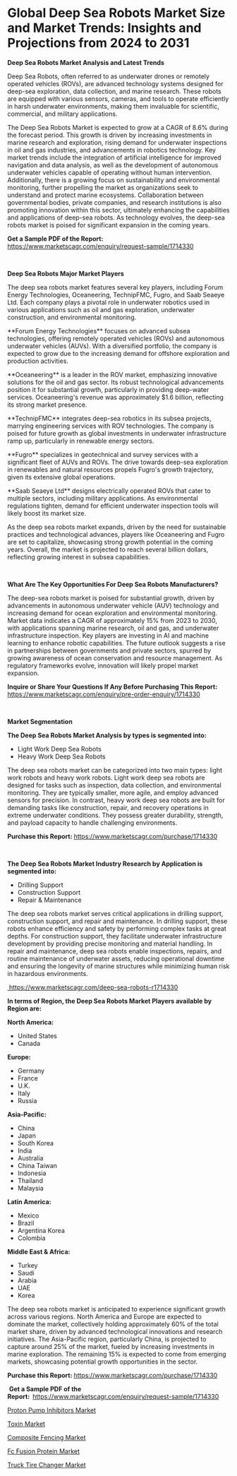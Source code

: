 <p><h1>Global Deep Sea Robots Market Size and Market Trends: Insights and Projections from 2024 to 2031</h1></p><p><strong>Deep Sea Robots Market Analysis and Latest Trends</strong></p>
<p><p>Deep Sea Robots, often referred to as underwater drones or remotely operated vehicles (ROVs), are advanced technology systems designed for deep-sea exploration, data collection, and marine research. These robots are equipped with various sensors, cameras, and tools to operate efficiently in harsh underwater environments, making them invaluable for scientific, commercial, and military applications.</p><p>The Deep Sea Robots Market is expected to grow at a CAGR of 8.6% during the forecast period. This growth is driven by increasing investments in marine research and exploration, rising demand for underwater inspections in oil and gas industries, and advancements in robotics technology. Key market trends include the integration of artificial intelligence for improved navigation and data analysis, as well as the development of autonomous underwater vehicles capable of operating without human intervention. Additionally, there is a growing focus on sustainability and environmental monitoring, further propelling the market as organizations seek to understand and protect marine ecosystems. Collaboration between governmental bodies, private companies, and research institutions is also promoting innovation within this sector, ultimately enhancing the capabilities and applications of deep-sea robots. As technology evolves, the deep-sea robots market is poised for significant expansion in the coming years.</p></p>
<p><strong>Get a Sample PDF of the Report:&nbsp;</strong> <a href="https://www.marketscagr.com/enquiry/request-sample/1714330?utm_campaign=1284&utm_medium=2&utm_source=Github&utm_content=ia&utm_term=22102024&utm_id=deep-sea-robots">https://www.marketscagr.com/enquiry/request-sample/1714330</a></p>
<p>&nbsp;</p>
<p><strong>Deep Sea Robots Major Market Players</strong></p>
<p><p>The deep sea robots market features several key players, including Forum Energy Technologies, Oceaneering, TechnipFMC, Fugro, and Saab Seaeye Ltd. Each company plays a pivotal role in underwater robotics used in various applications such as oil and gas exploration, underwater construction, and environmental monitoring.</p><p>**Forum Energy Technologies** focuses on advanced subsea technologies, offering remotely operated vehicles (ROVs) and autonomous underwater vehicles (AUVs). With a diversified portfolio, the company is expected to grow due to the increasing demand for offshore exploration and production activities.</p><p>**Oceaneering** is a leader in the ROV market, emphasizing innovative solutions for the oil and gas sector. Its robust technological advancements position it for substantial growth, particularly in providing deep-water services. Oceaneering's revenue was approximately $1.6 billion, reflecting its strong market presence.</p><p>**TechnipFMC** integrates deep-sea robotics in its subsea projects, marrying engineering services with ROV technologies. The company is poised for future growth as global investments in underwater infrastructure ramp up, particularly in renewable energy sectors.</p><p>**Fugro** specializes in geotechnical and survey services with a significant fleet of AUVs and ROVs. The drive towards deep-sea exploration in renewables and natural resources propels Fugro's growth trajectory, given its extensive global operations.</p><p>**Saab Seaeye Ltd** designs electrically operated ROVs that cater to multiple sectors, including military applications. As environmental regulations tighten, demand for efficient underwater inspection tools will likely boost its market size.</p><p>As the deep sea robots market expands, driven by the need for sustainable practices and technological advances, players like Oceaneering and Fugro are set to capitalize, showcasing strong growth potential in the coming years. Overall, the market is projected to reach several billion dollars, reflecting growing interest in subsea capabilities.</p></p>
<p>&nbsp;</p>
<p><strong>What Are The Key Opportunities For Deep Sea Robots Manufacturers?</strong></p>
<p><p>The deep-sea robots market is poised for substantial growth, driven by advancements in autonomous underwater vehicle (AUV) technology and increasing demand for ocean exploration and environmental monitoring. Market data indicates a CAGR of approximately 15% from 2023 to 2030, with applications spanning marine research, oil and gas, and underwater infrastructure inspection. Key players are investing in AI and machine learning to enhance robotic capabilities. The future outlook suggests a rise in partnerships between governments and private sectors, spurred by growing awareness of ocean conservation and resource management. As regulatory frameworks evolve, innovation will likely propel market expansion.</p></p>
<p><strong>Inquire or Share Your Questions If Any Before Purchasing This Report:</strong> <a href="https://www.marketscagr.com/enquiry/pre-order-enquiry/1714330?utm_campaign=1284&utm_medium=2&utm_source=Github&utm_content=ia&utm_term=22102024&utm_id=deep-sea-robots">https://www.marketscagr.com/enquiry/pre-order-enquiry/1714330</a></p>
<p>&nbsp;</p>
<p><strong>Market Segmentation</strong></p>
<p><strong>The Deep Sea Robots Market Analysis by types is segmented into:</strong></p>
<p><ul><li>Light Work Deep Sea Robots</li><li>Heavy Work Deep Sea Robots</li></ul></p>
<p><p>The deep sea robots market can be categorized into two main types: light work robots and heavy work robots. Light work deep sea robots are designed for tasks such as inspection, data collection, and environmental monitoring. They are typically smaller, more agile, and employ advanced sensors for precision. In contrast, heavy work deep sea robots are built for demanding tasks like construction, repair, and recovery operations in extreme underwater conditions. They possess greater durability, strength, and payload capacity to handle challenging environments.</p></p>
<p><strong>Purchase this Report:&nbsp;</strong><a href="https://www.marketscagr.com/purchase/1714330?utm_campaign=1284&utm_medium=2&utm_source=Github&utm_content=ia&utm_term=22102024&utm_id=deep-sea-robots">https://www.marketscagr.com/purchase/1714330</a></p>
<p>&nbsp;</p>
<p><strong>The Deep Sea Robots Market Industry Research by Application is segmented into:</strong></p>
<p><ul><li>Drilling Support</li><li>Construction Support</li><li>Repair & Maintenance</li></ul></p>
<p><p>The deep sea robots market serves critical applications in drilling support, construction support, and repair and maintenance. In drilling support, these robots enhance efficiency and safety by performing complex tasks at great depths. For construction support, they facilitate underwater infrastructure development by providing precise monitoring and material handling. In repair and maintenance, deep sea robots enable inspections, repairs, and routine maintenance of underwater assets, reducing operational downtime and ensuring the longevity of marine structures while minimizing human risk in hazardous environments.</p></p>
<p><a href="https://www.marketscagr.com/deep-sea-robots-r1714330?utm_campaign=1284&utm_medium=2&utm_source=Github&utm_content=ia&utm_term=22102024&utm_id=deep-sea-robots">&nbsp;https://www.marketscagr.com/deep-sea-robots-r1714330</a></p>
<p><strong>In terms of Region, the Deep Sea Robots Market Players available by Region are:</strong></p>
<p>
    <p> <strong> North America: </strong>
        <ul>
            <li>United States</li>
            <li>Canada</li>
        </ul>
        </p> 
    <p> <strong> Europe: </strong>
        <ul>
            <li>Germany</li>
            <li>France</li>
            <li>U.K.</li>
            <li>Italy</li>
            <li>Russia</li>
        </ul>
        </p> 
    <p> <strong> Asia-Pacific: </strong>
        <ul>
            <li>China</li>
            <li>Japan</li>
            <li>South Korea</li>
            <li>India</li>
            <li>Australia</li>
            <li>China Taiwan</li>
            <li>Indonesia</li>
            <li>Thailand</li>
            <li>Malaysia</li>
        </ul>
        </p> 
    <p> <strong> Latin America: </strong>
        <ul>
            <li>Mexico</li>
            <li>Brazil</li>
            <li>Argentina Korea</li>
            <li>Colombia</li>
        </ul>
        </p> 
    <p> <strong> Middle East & Africa: </strong>
        <ul>
            <li>Turkey</li>
            <li>Saudi</li>
            <li>Arabia</li>
            <li>UAE</li>
            <li>Korea</li>
        </ul>
    </p>
    </p>
<p><p>The deep sea robots market is anticipated to experience significant growth across various regions. North America and Europe are expected to dominate the market, collectively holding approximately 60% of the total market share, driven by advanced technological innovations and research initiatives. The Asia-Pacific region, particularly China, is projected to capture around 25% of the market, fueled by increasing investments in marine exploration. The remaining 15% is expected to come from emerging markets, showcasing potential growth opportunities in the sector.</p></p>
<p><strong>Purchase this Report: </strong><a href="https://www.marketscagr.com/purchase/1714330?utm_campaign=1284&utm_medium=2&utm_source=Github&utm_content=ia&utm_term=22102024&utm_id=deep-sea-robots">https://www.marketscagr.com/purchase/1714330</a></p>
<p>&nbsp;<strong>Get a Sample PDF of the Report:&nbsp;&nbsp;</strong><a href="https://www.marketscagr.com/enquiry/request-sample/1714330?utm_campaign=1284&utm_medium=2&utm_source=Github&utm_content=ia&utm_term=22102024&utm_id=deep-sea-robots">https://www.marketscagr.com/enquiry/request-sample/1714330</a></p>
<p><strong></strong></p>
<p><p><a href="https://www.linkedin.com/pulse/surfing-proton-pump-inhibitors-wave-riding-market-currents-oz9fc?utm_campaign=1284&utm_medium=2&utm_source=Github&utm_content=ia&utm_term=22102024&utm_id=deep-sea-robots">Proton Pump Inhibitors Market</a></p><p><a href="https://www.linkedin.com/pulse/investing-toxin-market-trends-leading-products-regional-l18yc?utm_campaign=1284&utm_medium=2&utm_source=Github&utm_content=ia&utm_term=22102024&utm_id=deep-sea-robots">Toxin Market</a></p><p><a href="https://github.com/tamvrosiya/Market-Research-Report-List-6/blob/main/composite-fencing-market.md?utm_campaign=1284&utm_medium=2&utm_source=Github&utm_content=ia&utm_term=22102024&utm_id=deep-sea-robots">Composite Fencing Market</a></p><p><a href="https://www.linkedin.com/pulse/navigating-global-fc-fusion-protein-market-landscape-dafxc?utm_campaign=1284&utm_medium=2&utm_source=Github&utm_content=ia&utm_term=22102024&utm_id=deep-sea-robots">Fc Fusion Protein Market</a></p><p><a href="https://issuu.com/reportprime-2/docs/truck-tire-changer-market-size-2030_1566ed79ec2af7?utm_campaign=1284&utm_medium=2&utm_source=Github&utm_content=ia&utm_term=22102024&utm_id=deep-sea-robots">Truck Tire Changer Market</a></p></p>